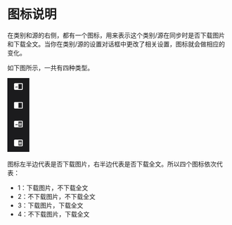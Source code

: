 # 图标说明
在类别和源的右侧，都有一个图标，用来表示这个类别/源在同步时是否下载图片和下载全文。当你在类别/源的设置对话框中更改了相关设置，图标就会做相应的变化。

如下图所示，一共有四种类型。

<img src="https://github.com/seazon/FeedMe/blob/master/doc/en/imgs/subscription_sync_indicator.png" width="10%" height="10%" /> 

图标左半边代表是否下载图片，右半边代表是否下载全文。所以四个图标依次代表：
- 1：下载图片，不下载全文
- 2：不下载图片，不下载全文
- 3：下载图片，下载全文
- 4：不下载图片，下载全文
